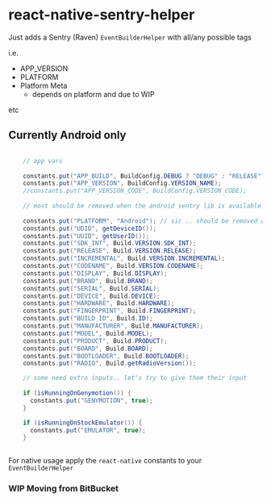 # react-native-sentry-helper

Just adds a Sentry (Raven) `EventBuilderHelper` with all/any possible tags

i.e.
 * APP_VERSION
 * PLATFORM
 * Platform Meta
   * depends on platform and due to WIP
 
etc

## Currently Android only

````java

    // app vars
    
    constants.put("APP_BUILD", BuildConfig.DEBUG ? "DEBUG" : "RELEASE");
    constants.put("APP_VERSION", BuildConfig.VERSION_NAME);
    //constants.put("APP_VERSION_CODE", BuildConfig.VERSION_CODE);
    
    // most should be removed when the android sentry lib is available
    
    constants.put("PLATFORM", "Android"); // sic .. should be removed when the android sentry lib is working
    constants.put("UDID", getDeviceID());
    constants.put("UUID", getUserID());
    constants.put("SDK_INT", Build.VERSION.SDK_INT);
    constants.put("RELEASE", Build.VERSION.RELEASE);
    constants.put("INCREMENTAL", Build.VERSION.INCREMENTAL);
    constants.put("CODENAME", Build.VERSION.CODENAME);
    constants.put("DISPLAY", Build.DISPLAY);
    constants.put("BRAND", Build.BRAND);
    constants.put("SERIAL", Build.SERIAL);
    constants.put("DEVICE", Build.DEVICE);
    constants.put("HARDWARE", Build.HARDWARE);
    constants.put("FINGERPRINT", Build.FINGERPRINT);
    constants.put("BUILD ID", Build.ID);
    constants.put("MANUFACTURER", Build.MANUFACTURER);
    constants.put("MODEL", Build.MODEL);
    constants.put("PRODUCT", Build.PRODUCT);
    constants.put("BOARD", Build.BOARD);
    constants.put("BOOTLOADER", Build.BOOTLOADER);
    constants.put("RADIO", Build.getRadioVersion());

    // some need extra inputs.. let's try to give them their input
    
    if (isRunningOnGenymotion()) {
      constants.put("GENYMOTION", true);
    }

    if (isRunningOnStockEmulator()) {
      constants.put("EMULATOR", true);
    }
    
````

For native usage apply the `react-native` constants to your `EventBuilderHelper`


### WIP Moving from BitBucket
